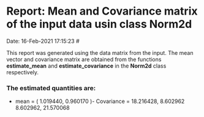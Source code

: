 # Report: Mean and Covariance matrix of the input data usin class Norm2d 

Date:                                                       16-Feb-2021 17:15:23  #

This report was generated using the data matrix from the input. The mean vector and covariance matrix are obtained from the functions **estimate_mean** and **estimate_covariance** in the **Norm2d** class respectively.
### The estimated quantities are:
- mean = ( 1.019440, 0.960170 )- Covariance = 18.216428, 8.602962 
8.602962, 21.570068 
